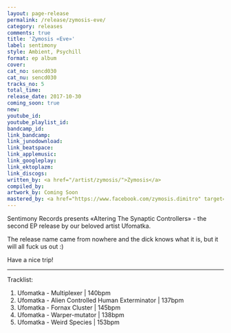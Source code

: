 ```yaml
---
layout: page-release
permalink: /release/zymosis-eve/
category: releases
comments: true
title: 'Zymosis «Eve»'
label: sentimony
style: Ambient, Psychill
format: ep album
cover: 
cat_no: sencd030
cat_nu: sencd030
tracks_no: 5
total_time: 
release_date: 2017-10-30
coming_soon: true
new: 
youtube_id: 
youtube_playlist_id: 
bandcamp_id: 
link_bandcamp: 
link_junodownload: 
link_beatspace: 
link_applemusic: 
link_googleplay: 
link_ektoplazm: 
link_discogs: 
written_by: <a href="/artist/zymosis/">Zymosis</a>
compiled_by: 
artwork_by: Coming Soon
mastered_by: <a href="https://www.facebook.com/zymosis.dimitro" target="_blank" rel="noopener">Dimitro @ Zymosis Studio</a>
---
```


Sentimony Records presents «Altering The Synaptic Controllers» - the second EP release by our beloved artist Ufomatka.

The release name came from nowhere and the dick knows what it is, but it will all fuck us out :)

Have a nice trip!

---
Tracklist:

01. Ufomatka - Multiplexer \| 140bpm
02. Ufomatka - Alien Controlled Human Exterminator \| 137bpm
03. Ufomatka - Fornax Cluster \| 145bpm
04. Ufomatka - Warper-mutator \| 138bpm
05. Ufomatka - Weird Species \| 153bpm

